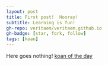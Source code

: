 ```yaml
---
layout: post
title: First post!  Hooray!
subtitle: Learning is fun!
gh-repo: veritaem/veritaem.github.io
gh-badge: [star, fork, follow]
tags: [koan]
---
```


Here goes nothing!
[koan of the day](http://www.ashidakim.com/zenkoans/1acupoftea.html)
